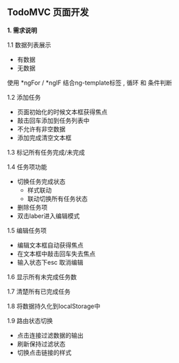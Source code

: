 <!--
 * @Since: 2020-09-22 23:15:24
 * @LastEditTime: 2020-09-25 01:20:13
 * @LastEditors: Zhao.J
 * @FilePath: \anulardemo\demo\README.md
 * @Description: 10057694
-->
## TodoMVC 页面开发 

**1. 需求说明**

1.1 数据列表展示

- 有数据 
- 无数据 

 使用 *ngFor / *ngIF 结合ng-template标签 , 循环 和 条件判断

1.2 添加任务

- 页面初始化的时候文本框获得焦点
- 敲击回车添加到任务列表中
- 不允许有非空数据
- 添加完成清空文本框

1.3 标记所有任务完成/未完成

1.4 任务项功能

- 切换任务完成状态
    - 样式联动
    - 联动切换所有任务状态
- 删除任务项
- 双击laber进入编辑模式

1.5 编辑任务项

- 编辑文本框自动获得焦点
- 在文本框中敲击回车失去焦点
- 输入状态下esc 取消编辑

1.6 显示所有未完成任务数

1.7 清楚所有已完成任务

1.8 将数据持久化到localStorage中

1.9 路由状态切换

- 点击连接过滤数据的输出
- 刷新保持过滤状态
- 切换点击链接的样式